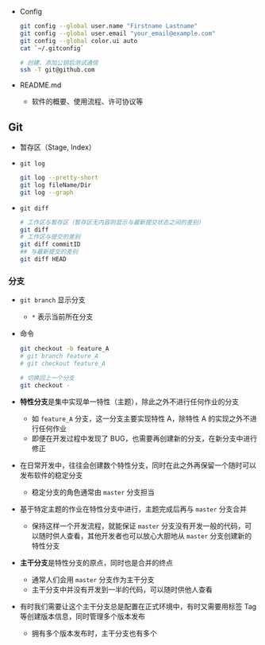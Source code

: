 <!-- http://www.ituring.com.cn/book/1581 -->
- Config
	
    ```bash
    git config --global user.name "Firstname Lastname"
    git config --global user.email "your_email@example.com"
    git config --global color.ui auto
    cat `~/.gitconfig`

    # 创建、添加公钥后测试通信
    ssh -T git@github.com
    ```

- README.md
    - 软件的概要、使用流程、许可协议等
## Git
- 暂存区（Stage, Index）
- `git log`
	
    ```bash
    git log --pretty-short
    git log fileName/Dir
    git log --graph
    ```

- `git diff`
	
    ```bash
    # 工作区与暂存区（暂存区无内容则显示与最新提交状态之间的差别）
    git diff
    # 工作区与提交的差别
    git diff commitID
    ## 与最新提交的差别
    git diff HEAD
    ```

### 分支
- `git branch` 显示分支
    - `*` 表示当前所在分支
- 命令

    ```bash
    git checkout -b feature_A
    # git branch feature_A
    # git checkout feature_A

    # 切换回上一个分支
    git checkout -
    ```

- **特性分支**是集中实现单一特性（主题），除此之外不进行任何作业的分支
    - 如 `feature_A` 分支，这一分支主要实现特性 A，除特性 A 的实现之外不进行任何作业
    - 即便在开发过程中发现了 BUG，也需要再创建新的分支，在新分支中进行修正
- 在日常开发中，往往会创建数个特性分支，同时在此之外再保留一个随时可以发布软件的稳定分支
    - 稳定分支的角色通常由 `master` 分支担当
- 基于特定主题的作业在特性分支中进行，主题完成后再与 `master` 分支合并
    - 保持这样一个开发流程，就能保证 `master` 分支没有开发一般的代码，可以随时供人查看，其他开发者也可以放心大胆地从 `master` 分支创建新的特性分支
- **主干分支**是特性分支的原点，同时也是合并的终点
    - 通常人们会用 `master` 分支作为主干分支
    - 主干分支中并没有开发到一半的代码，可以随时供他人查看
- 有时我们需要让这个主干分支总是配置在正式环境中，有时又需要用标签 Tag 等创建版本信息，同时管理多个版本发布
    - 拥有多个版本发布时，主干分支也有多个
